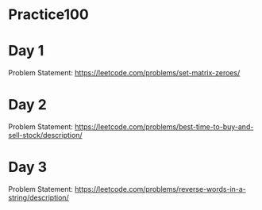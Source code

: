 # Practice100

# Day 1  
Problem Statement:  https://leetcode.com/problems/set-matrix-zeroes/

# Day 2  
Problem Statement:  https://leetcode.com/problems/best-time-to-buy-and-sell-stock/description/

# Day 3 
Problem Statement: https://leetcode.com/problems/reverse-words-in-a-string/description/
